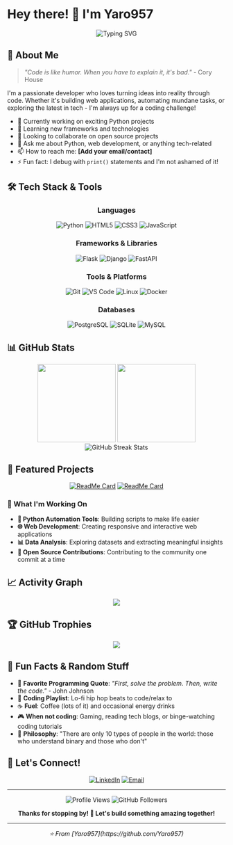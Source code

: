 # Hey there! 👋 I'm Yaro957

<div align="center">
  <img src="https://readme-typing-svg.herokuapp.com?font=Fira+Code&size=30&duration=3000&pause=1000&color=36BCF7&center=true&vCenter=true&width=600&lines=Welcome+to+my+GitHub!;Python+Developer;Web+Enthusiast;Always+Learning+Something+New!" alt="Typing SVG" />
</div>

## 🚀 About Me

> *"Code is like humor. When you have to explain it, it's bad."* - Cory House

I'm a passionate developer who loves turning ideas into reality through code. Whether it's building web applications, automating mundane tasks, or exploring the latest in tech - I'm always up for a coding challenge!

- 🔭 Currently working on exciting Python projects
- 🌱 Learning new frameworks and technologies
- 👯 Looking to collaborate on open source projects
- 💬 Ask me about Python, web development, or anything tech-related
- 📫 How to reach me: **[Add your email/contact]**
- ⚡ Fun fact: I debug with `print()` statements and I'm not ashamed of it!

## 🛠️ Tech Stack & Tools

<div align="center">

### Languages
![Python](https://img.shields.io/badge/Python-3776AB?style=for-the-badge&logo=python&logoColor=white)
![HTML5](https://img.shields.io/badge/HTML5-E34F26?style=for-the-badge&logo=html5&logoColor=white)
![CSS3](https://img.shields.io/badge/CSS3-1572B6?style=for-the-badge&logo=css3&logoColor=white)
![JavaScript](https://img.shields.io/badge/JavaScript-F7DF1E?style=for-the-badge&logo=javascript&logoColor=black)

### Frameworks & Libraries
![Flask](https://img.shields.io/badge/Flask-000000?style=for-the-badge&logo=flask&logoColor=white)
![Django](https://img.shields.io/badge/Django-092E20?style=for-the-badge&logo=django&logoColor=white)
![FastAPI](https://img.shields.io/badge/FastAPI-005571?style=for-the-badge&logo=fastapi)

### Tools & Platforms
![Git](https://img.shields.io/badge/Git-F05032?style=for-the-badge&logo=git&logoColor=white)
![VS Code](https://img.shields.io/badge/VS_Code-007ACC?style=for-the-badge&logo=visual-studio-code&logoColor=white)
![Linux](https://img.shields.io/badge/Linux-FCC624?style=for-the-badge&logo=linux&logoColor=black)
![Docker](https://img.shields.io/badge/Docker-2496ED?style=for-the-badge&logo=docker&logoColor=white)

### Databases
![PostgreSQL](https://img.shields.io/badge/PostgreSQL-316192?style=for-the-badge&logo=postgresql&logoColor=white)
![SQLite](https://img.shields.io/badge/SQLite-07405E?style=for-the-badge&logo=sqlite&logoColor=white)
![MySQL](https://img.shields.io/badge/MySQL-00000F?style=for-the-badge&logo=mysql&logoColor=white)

</div>

## 📊 GitHub Stats

<div align="center">
  <img height="180em" src="https://github-readme-stats.vercel.app/api?username=Yaro957&show_icons=true&theme=radical&include_all_commits=true&count_private=true"/>
  <img height="180em" src="https://github-readme-stats.vercel.app/api/top-langs/?username=Yaro957&layout=compact&langs_count=8&theme=radical"/>
</div>

<div align="center">
  <img src="https://github-readme-streak-stats.herokuapp.com/?user=Yaro957&theme=radical" alt="GitHub Streak Stats" />
</div>

## 🎯 Featured Projects

<div align="center">

[![ReadMe Card](https://github-readme-stats.vercel.app/api/pin/?username=Yaro957&repo=awesome-project&theme=radical)](https://github.com/Yaro957/awesome-project)
[![ReadMe Card](https://github-readme-stats.vercel.app/api/pin/?username=Yaro957&repo=cool-webapp&theme=radical)](https://github.com/Yaro957/cool-webapp)

</div>

### 🌟 What I'm Working On

- **🐍 Python Automation Tools**: Building scripts to make life easier
- **🌐 Web Development**: Creating responsive and interactive web applications
- **📊 Data Analysis**: Exploring datasets and extracting meaningful insights
- **🔧 Open Source Contributions**: Contributing to the community one commit at a time

## 📈 Activity Graph

<div align="center">
  <img src="https://activity-graph.herokuapp.com/graph?username=Yaro957&theme=radical&hide_border=true" />
</div>

## 🏆 GitHub Trophies

<div align="center">
  <img src="https://github-profile-trophy.vercel.app/?username=Yaro957&theme=radical&no-frame=true&no-bg=false&margin-w=4" />
</div>

## 🎨 Fun Facts & Random Stuff

- 🎯 **Favorite Programming Quote**: *"First, solve the problem. Then, write the code."* - John Johnson
- 🎵 **Coding Playlist**: Lo-fi hip hop beats to code/relax to
- ☕ **Fuel**: Coffee (lots of it) and occasional energy drinks
- 🎮 **When not coding**: Gaming, reading tech blogs, or binge-watching coding tutorials
- 🧠 **Philosophy**: "There are only 10 types of people in the world: those who understand binary and those who don't"

## 🤝 Let's Connect!

<div align="center">

[![LinkedIn](https://img.shields.io/badge/LinkedIn-0077B5?style=for-the-badge&logo=linkedin&logoColor=white)](https://www.linkedin.com/in/om-jumde-884925247/)
[![Email](https://img.shields.io/badge/Email-D14836?style=for-the-badge&logo=gmail&logoColor=white)](mailto:your.omjumde204@gmail.com)

</div>

---

<div align="center">
  <img src="https://komarev.com/ghpvc/?username=Yaro957&style=for-the-badge&color=brightgreen" alt="Profile Views" />
  <img src="https://img.shields.io/github/followers/Yaro957?style=for-the-badge&color=blue" alt="GitHub Followers" />
</div>

<div align="center">
  
**Thanks for stopping by! 🚀 Let's build something amazing together!**

</div>

---

<div align="center">
  <i>⭐️ From [Yaro957](https://github.com/Yaro957)</i>
</div>
